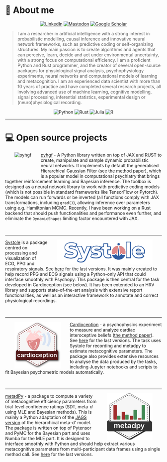 # :book: About me

<div align="center">
  
[![LinkedIn](https://img.shields.io/badge/linkedin-%230077B5.svg?style=for-the-badge&logo=linkedin&logoColor=white)](https://www.linkedin.com/in/nicolas-legrand-9b70342a9/)
[![Mastodon](https://img.shields.io/badge/-MASTODON-%232B90D9?style=for-the-badge&logo=mastodon&logoColor=white)](https://mastodon.social/@nicolegrand)
[![Google Scholar](https://img.shields.io/badge/Google%20Scholar-4285F4?style=for-the-badge&logo=google-scholar&logoColor=white)](https://scholar.google.fr/citations?user=buFy4tAAAAAJ&hl=fr)

</div>


> I am a researcher in artificial intelligence with a strong interest in probabilistic modelling, causal inference and innovative neural network frameworks, such as predictive coding or self-organizing structures. My main passion is to create algorithms and agents that can perceive, learn, decide and act under environmental uncertainty, with a strong focus on computational efficiency. I am a proficient Python and Rust programmer, and the creator of several open-source packages for physiological signal analysis, psychophysiology experiments, neural networks and computational models of learning and metacognition. I am an experienced data scientist with more than 10 years of practice and have completed several research projects, all involving advanced use of machine learning, cognitive modelling, signal processing, inferential statistics, experimental design or (neuro)physiological recording.

<div align="center">
  
![Python](https://img.shields.io/badge/python-3670A0?style=for-the-badge&logo=python&logoColor=ffdd54)
![Rust](https://img.shields.io/badge/rust-%23000000.svg?style=for-the-badge&logo=rust&logoColor=white)
![Julia](https://img.shields.io/badge/-Julia-9558B2?style=for-the-badge&logo=julia&logoColor=white)
![R](https://img.shields.io/badge/r-%23276DC3.svg?style=for-the-badge&logo=r&logoColor=white)

</div>

---

# :computer: Open source projects

<img src="https://github.com/ilabcode/pyhgf/blob/master/docs/source/images/logo.png" align="left" alt="pyhgf" height="80" HSPACE=30>

[pyhgf](https://github.com/ilabcode/pyhgf) - A Python library written on top of JAX and RUST to create, manipulate and sample dynamic probabilistic neural networks. It implements by default the generalised Hierarchical Gaussian Filter (see [the method paper](https://arxiv.org/abs/2305.10937)), which is a popular model in computational psychiatry that brings together reinforcement learning and Bayesian inference. The toolbox is designed as a neural network library to work with predictive coding models (which is not possible in standard frameworks like TensorFlow or Pytorch). The models can run forwards or be inverted (all functions comply with JAX transformations, including `grad()`), allowing inference over parameters using e.g. Hamiltonian MCMC. Recently, I have been working on a Rust backend that should push functionalities and performance even further, and eliminate the `DynamicShapes` limiting factor encountered with JAX.

<br clear="left"/>

---

<img src="https://github.com/LegrandNico/systole/blob/master/docs/source/images/logo.svg" align="right" alt="metadpy" height="80" HSPACE=30>

[Systole](https://github.com/embodied-computation-group/systole) is a package centred on processing and visualization of ECG, PPG and respiratory signals. See [here](https://github.com/LegrandNico/systole) for the last versions. It was mainly created to help record PPG and ECG signals using a Python-only API that could interface smoothly with Psychopy. This package is then central for the task developed in Cardioception (see below). It has been extended to an HRV library and supports state-of-the-art analysis with extensive report functionalities, as well as an interactive framework to annotate and correct physiological recordings.

<br clear="right"/>
  
---

<img src="https://github.com/LegrandNico/cardioception/blob/main/docs/source/images/logo.png" align="left" alt="metadpy" height="150" HSPACE=30>

[Cardioception](https://github.com/embodied-computation-group/cardioception) - a psychophysics experiment to measure and analyze cardiac interoceptive beliefs ([the method paper](https://www.sciencedirect.com/science/article/pii/S0301051121002325)). See [here](https://github.com/LegrandNico/cardioception) for the last versions. The task uses Systole for recording and metadpy to estimate metacognitive parameters. The package also provides extensive resources to analyse the data produced by the tasks, including Jupyter notebooks and scripts to fit Bayesian psychometric models automatically.

<br clear="left"/>

---

<img src="https://github.com/LegrandNico/metadpy/raw/master/docs/source/images/logo.png" align="right" alt="metadpy" height="150" HSPACE=30>

[metadPy](https://github.com/embodied-computation-group/metadpy) - a package to compute a variety of metacognitive efficiency parameters from trial-level confidence ratings (SDT, meta-*d* using MLE and Bayesian methods). This is mainly a Python adaptation of the [JAGS version](https://github.com/metacoglab/HMeta-d) of the hierarchical meta-d' model. The package is written on top of Pytensor and PyMC for the Bayesian part and uses Numba for the MLE part. It is designed to interface smoothly with Python and should help extract various metacognitive parameters from multi-participant data frames using a single method call. See [here](https://github.com/LegrandNico/metadpy) for the last versions.
